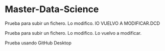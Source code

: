 # Master-Data-Science


Prueba para subir un fichero. Lo modifico. lO VUELVO A MODIFICAR.DCD

Prueba para subir un fichero. Lo modifico. Lo vuelvo a modificar.

Prueba usando GitHub Desktop

